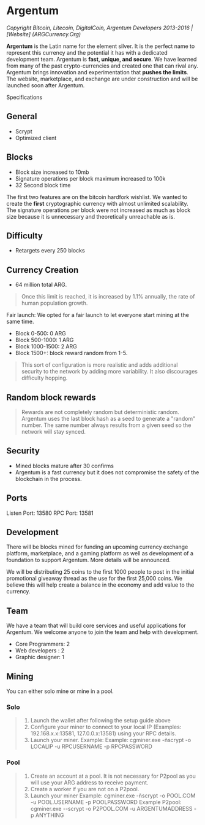 # Argentum
*Copyright Bitcoin, Litecoin, DigitalCoin, Argentum Developers 2013-2016 | [Website] (ARGCurrency.Org)*

**Argentum** is the Latin name for the element silver. It is the perfect name to represent this currency and the potential it has with a dedicated development team. Argentum is **fast, unique, and secure**. We have learned from many of the past crypto-currencies and created one that can rival any. Argentum brings innovation and experimentation that **pushes the limits**. The website, marketplace, and exchange are under construction and will be launched soon after Argentum.

Specifications

## General
- Scrypt
- Optimized client

## Blocks
- Block size increased to 10mb
- Signature operations per block maximum increased to 100k
- 32 Second block time

The first two features are on the bitcoin hardfork wishlist. We wanted to create the **first** cryptographic currency with almost unlimited scalability. The signature operations per block were not increased as much as block size because it is unnecessary and theoretically unreachable as is.

## Difficulty
- Retargets every 250 blocks

## Currency Creation
- 64 million total ARG. 
> Once this limit is reached, it is increased by 1.1% annually, the rate of human population growth.

Fair launch:
We opted for a fair launch to let everyone start mining at the same time.

- Block 0-500: 0 ARG
- Block 500-1000: 1 ARG
- Block 1000-1500: 2 ARG
- Block 1500+: block reward random from 1-5. 

> This sort of configuration is more realistic and adds additional security to the network by adding more variability. 
> It also discourages difficulty hopping.

## Random block rewards

> Rewards are not completely random but deterministic random. Argentum uses the last block hash as a seed to generate a "random" 
> number. The same number always results from a given seed so the network will stay synced.

## Security
- Mined blocks mature after 30 confirms
- Argentum is a fast currency but it does not compromise the safety of the blockchain in the process.

## Ports
Listen Port: 13580
RPC Port: 13581

## Development
There will be blocks mined for funding an upcoming currency exchange platform, marketplace, and a gaming platform as well as development of a foundation to support Argentum. More details will be announced.

We will be distributing 25 coins to the first 1000 people to post in the initial promotional giveaway thread as the use for the first 25,000 coins. We believe this will help create  a balance in the economy and add value to the currency.

## Team
We have a team that will build core services and useful applications for Argentum. We welcome anyone to join the team and help with development.

- Core Programmers: 2
- Web developers : 2
- Graphic designer: 1

## Mining
You can either solo mine or mine in a pool.

### Solo
> 1. Launch the wallet after following the setup guide above
> 2. Configure your miner to connect to your local IP (Examples: 192.168.x.x:13581, 127.0.0.x:13581) using your RPC details.
> 3. Launch your miner.
>    Example:  Example: cgminer.exe -ñscrypt -o LOCALIP -u RPCUSERNAME -p RPCPASSWORD


### Pool
> 1. Create an account at a pool. It is not necessary for P2pool as you will use your ARG address to receive payment.
> 2. Create a worker if you are not on a P2pool.
> 2. Launch your miner
>    Example: cgminer.exe -ñscrypt -o POOL.COM -u POOL.USERNAME -p POOLPASSWORD
>    Example P2pool: cgminer.exe --scrypt -o P2POOL.COM -u ARGENTUMADDRESS -p ANYTHING
